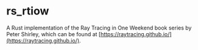 # rs_rtiow
A Rust implementation of the Ray Tracing in One Weekend book series by Peter Shirley, which can be found at [https://raytracing.github.io/](https://raytracing.github.io/).